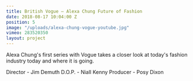```yaml
---
title: British Vogue — Alexa Chung Future of Fashion
date: 2018-08-17 10:04:00 Z
position: 5
image: "/uploads/alexa-chung-vogue-youtube.jpg"
vimeo: 283520350
layout: project
---
```


Alexa Chung's first series with Vogue takes a closer look at today's fashion industry today and where it is going.

Director - Jim Demuth
D.O.P. - Niall Kenny
Producer - Posy Dixon
